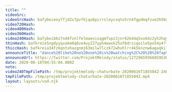 ```yaml
---
title: ""
videoSrc: 
videoSrcHash: bafybeieoy7fjd2x7pvf6jqu6pirrsleycxqto5rn4fgpdmqfzve2h56g3m?filename=projektmelody-chaturbate-20200616T185504Z.mp4
video720Hash: 
video480Hash: 
video360Hash: 
video240Hash: bafybeib6z7nd4fznlfelmaevisqgmfvpz3jnr62k44q5xx64z2yh2hqyki?filename=projektmelody-chaturbate-20200616T185504Z-240p.mp4
thinHash: bafkreie5xgdyyqvakm6q6ze4uy227yph4ewxk25uf6drziqoile5po54y4?filename=20200616T185504Z_thin.jpg
thiccHash: bafkreia34fz6qntxhazgnmj63milw7lczk72whuhlrr4k5knznw6agaqki?filename=20200616T185504Z_thicc.jpg
announceTitle: "dance%20like%20no%20one%20is%20watching%2C%20%20%20fap%20like%20everyone%20is%20watching%20%28because%20they%20are%29"
announceUrl: https://twitter.com/ProjektMelody/status/1272965936685953024
date: 2020-06-16T04:55:04.000Z
note: 
video240TmpFilePath: /tmp/projektmelody-chaturbate-20200616T185504Z-240p.mp4
tmpFilePath: /tmp/projektmelody-chaturbate-20200616T185504Z.mp4
layout: layouts/vod.njk
---
```

